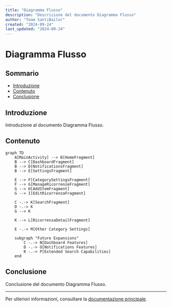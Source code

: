 ```yaml
---
title: "Diagramma Flusso"
description: "Descrizione del documento Diagramma Flusso"
author: "Team SantiBailor"
created: "2024-09-24"
last_updated: "2024-09-24"
---
```


# Diagramma Flusso

## Sommario
- [Introduzione](#introduzione)
- [Contenuto](#contenuto)
- [Conclusione](#conclusione)

## Introduzione
Introduzione al documento Diagramma Flusso.

## Contenuto
```mermaid
graph TD
    A[MainActivity] --> B[HomeFragment]
    B --> C[DashboardFragment]
    B --> D[NotificationsFragment]
    B --> E[SettingsFragment]
    
    E --> F[CategorySettingsFragment]
    F --> G[ManageRicorrenzeFragment]
    G --> H[AddItemFragment]
    G --> I[EditRicorrenzaFragment]
    
    C -.-> K[SearchFragment]
    D -.-> K
    G --> K
    
    K --> L[RicorrenzaDetailFragment]
    
    E -.-> M[Other Category Settings]
    
    subgraph "Future Expansions"
        C -.-> N[Dashboard Features]
        D -.-> O[Notifications Features]
        K -.-> P[Extended Search Capabilities]
    end

```

## Conclusione
Conclusione del documento Diagramma Flusso.

---
Per ulteriori informazioni, consultare la [documentazione principale](../README.md).
